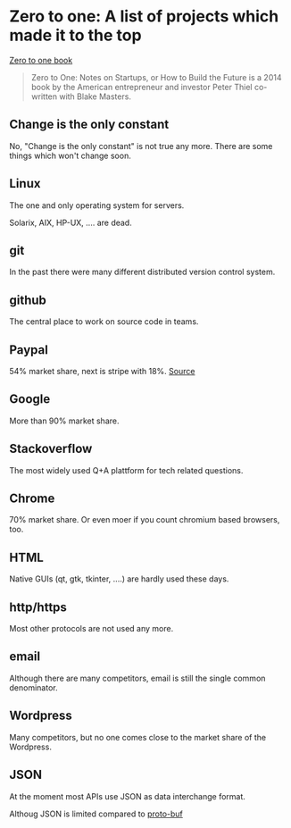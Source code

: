 # Zero to one: A list of projects which made it to the top 

[Zero to one book](https://en.wikipedia.org/wiki/Zero_to_One)

> Zero to One: Notes on Startups, or How to Build the Future is a 2014 book by the American entrepreneur and investor Peter Thiel co-written with Blake Masters. 

## Change is the only constant

No, "Change is the only constant" is not true any more. There are some things which won't change soon.

## Linux

The one and only operating system for servers.

Solarix, AIX, HP-UX, .... are dead.

## git

In the past there were many different distributed version control system.

## github

The central place to work on source code in teams.

## Paypal

54% market share, next is stripe with 18%. [Source](https://martech.zone/paypal-statistics-online-payments/)

## Google

More than 90% market share.

## Stackoverflow

The most widely used Q+A plattform for tech related questions.

## Chrome

70% market share. Or even moer if you count chromium based browsers, too.

## HTML

Native GUIs (qt, gtk, tkinter, ....) are hardly used these days.

## http/https

Most other protocols are not used any more.

## email

Although there are many competitors, email is still the single common denominator.

## Wordpress

Many competitors, but no one comes close to the market share of the Wordpress.

## JSON

At the moment most APIs use JSON as data interchange format.

Althoug JSON is limited compared to [proto-buf](https://en.wikipedia.org/wiki/Protocol_Buffers)





